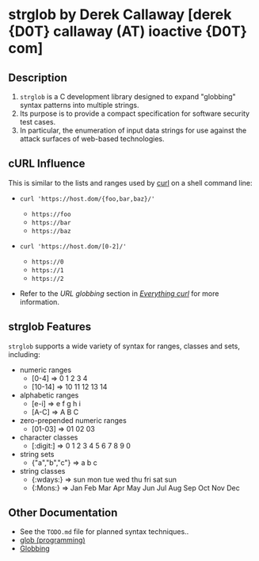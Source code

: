 # strglob by Derek Callaway [derek {D0T} callaway (AT) ioactive {D0T} com]


## Description

1. `strglob` is a C development library designed to expand "globbing" syntax patterns into multiple strings.
2. Its purpose is to provide a compact specification for software security test cases. 
3. In particular, the enumeration of input data strings for use against the attack surfaces of web-based technologies.


## cURL Influence

This is similar to the lists and ranges used by [curl](https://curl.haxx.se "cURL") on a shell command line:

- `curl 'https://host.dom/{foo,bar,baz}/'`
  * `https://foo`
  * `https://bar`
  * `https://baz`

- `curl 'https://host.dom/[0-2]/'`
  * `https://0`
  * `https://1`
  * `https://2`

- Refer to the *URL globbing* section in [_Everything curl_](https://ec.haxx.se/cmdline-globbing.html) for more information.


## strglob Features

`strglob` supports a wide variety of syntax for ranges, classes and sets, including:
  * numeric ranges
    - [0-4] => 0 1 2 3 4
    - [10-14] => 10 11 12 13 14
  * alphabetic ranges
    - [e-i] => e f g h i
    - [A-C] => A B C
  * zero-prepended numeric ranges
    - [01-03] => 01 02 03
  * character classes
    - [:digit:] => 0 1 2 3 4 5 6 7 8 9 0
  * string sets
    - {"a","b","c"} => a b c
  * string classes
    - {:wdays:} => sun mon tue wed thu fri sat sun
    - {:Mons:} => Jan Feb Mar Apr May Jun Jul Aug Sep Oct Nov Dec


## Other Documentation

  * See the `TODO.md` file for planned syntax techniques..
  * [glob (programming)](https://en.wikipedia.org/wiki/Glob_%28programming%29 "Wikipedia glob (programming)")
  * [Globbing](http://tldp.org/LDP/abs/html/globbingref.html "Advanced Bash-Scripting Guide")

